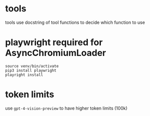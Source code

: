 # tools

tools use docstring of tool functions to decide which function to use

# playwright required for AsyncChromiumLoader

```
source venv/bin/activate
pip3 install playwright
playright install
```
# token limits

use `gpt-4-vision-preview` to have higher token limits (100k)